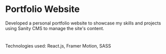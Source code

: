 # Portfolio Website 

Developed a personal portfolio website to showcase my skills and projects using Sanity CMS to manage the site's content.
#

Technologies used: React.js, Framer Motion, SASS
